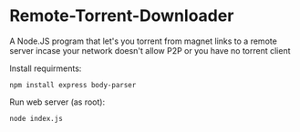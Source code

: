 # Remote-Torrent-Downloader
A Node.JS program that let's you torrent from magnet links to a remote server incase your network doesn't allow P2P or you have no torrent client

Install requirments:

    npm install express body-parser
    
Run web server (as root):

    node index.js
